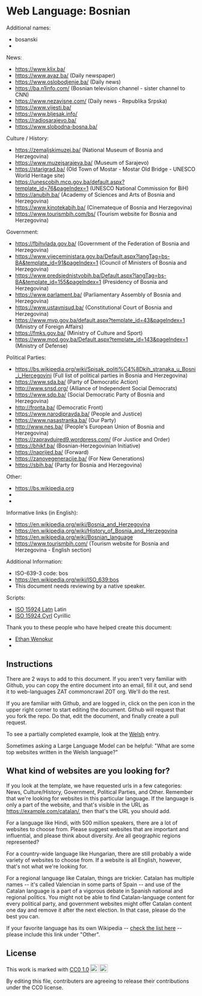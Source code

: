 # Web Language: Bosnian

Additional names:
- bosanski
- 

News:
- https://www.klix.ba/
- https://www.avaz.ba/ (Daily newspaper)
- https://www.oslobodjenje.ba/ (Daily news)
- https://ba.n1info.com/ (Bosnian television channel - sister channel to CNN)
- https://www.nezavisne.com/ (Daily news - Republika Srpska)
- https://www.vijesti.ba/
- https://www.bljesak.info/
- https://radiosarajevo.ba/
- https://www.slobodna-bosna.ba/

Culture / History:
- https://zemaljskimuzej.ba/ (National Museum of Bosnia and Herzegovina)
- https://www.muzejsarajeva.ba/ (Museum of Sarajevo)
- https://starigrad.ba/ (Old Town of Mostar - Mostar Old Bridge - UNESCO World Heritage site)
- https://unescobih.mcp.gov.ba/default.aspx?template_id=76&pageIndex=1 (UNESCO National Commission for BiH)
- https://anubih.ba/ (Academy of Sciences and Arts of Bosnia and Herzegovina)
- https://www.kinotekabih.ba/ (Cinemateque of Bosnia and Herzegovina)
- https://www.tourismbih.com/bs/ (Tourism website for Bosnia and Herzegovina)

Government:
- https://fbihvlada.gov.ba/ (Government of the Federation of Bosnia and Herzegovina)
- https://www.vijeceministara.gov.ba/Default.aspx?langTag=bs-BA&template_id=91&pageIndex=1 (Council of Ministers of Bosnia and Herzegovina)
- https://www.predsjednistvobih.ba/Default.aspx?langTag=bs-BA&template_id=155&pageIndex=1 (Presidency of Bosnia and Herzegovina)
- https://www.parlament.ba/ (Parliamentary Assembly of Bosnia and Herzegovina)
- https://www.ustavnisud.ba/ (Constitutional Court of Bosnia and Herzegovina)
- https://www.mvp.gov.ba/default.aspx?template_id=43&pageIndex=1 (Ministry of Foreign Affairs)
- https://fmks.gov.ba/ (Ministry of Culture and Sport)
- https://www.mod.gov.ba/Default.aspx?template_id=143&pageIndex=1 (Ministry of Defense)

Political Parties:
- https://bs.wikipedia.org/wiki/Spisak_politi%C4%8Dkih_stranaka_u_Bosni_i_Hercegovini (Full list of political parties in Bosnia and Herzegovina)
- https://www.sda.ba/ (Party of Democratic Action)
- http://www.snsd.org/ (Alliance of Independent Social Democrats)
- https://www.sdp.ba/ (Social Democratic Party of Bosnia and Herzegovina)
- http://fronta.ba/ (Democratic Front)
- https://www.narodipravda.ba/ (People and Justice)
- https://www.nasastranka.ba/ (Our Party)
- http://www.nes.ba/ (People's European Union of Bosnia and Herzegovina)
- https://zapravduired9.wordpress.com/ (For Justice and Order)
- https://bhikf.ba/ (Bosnian-Herzegovinian Initiative)
- https://naprijed.ba/ (Forward)
- https://zanovegeneracije.ba/ (For New Generations)
- https://sbih.ba/ (Party for Bosnia and Herzegovina)

Other:
- https://bs.wikipedia.org
- 
- 

Informative links (in English):
- https://en.wikipedia.org/wiki/Bosnia_and_Herzegovina
- https://en.wikipedia.org/wiki/History_of_Bosnia_and_Herzegovina
- https://en.wikipedia.org/wiki/Bosnian_language
- https://www.tourismbih.com/ (Tourism website for Bosnia and Herzegovina - English section)

Additional Information:
- ISO-639-3 code: bos
- https://en.wikipedia.org/wiki/ISO_639:bos
- This document needs reviewing by a native speaker.


Scripts:
- <a href="https://en.wikipedia.org/wiki/ISO_15924">ISO 15924 Latn</a> Latin
- <a href="https://en.wikipedia.org/wiki/ISO_15924">ISO 15924 Cyrl</a> Cyrillic

Thank you to these people who have helped create this document:
- [Ethan Wenokur](https://github.com/e-Winnie)
- 

## Instructions

There are 2 ways to add to this document. If you aren't very familiar
with Github, you can copy the entire document into an email, fill it
out, and send it to web-languages ZAT commoncrawl ZOT org. We'll do the rest.

If you are familiar with Github, and are logged in, click on the pen
icon in the upper right corner to start editing the document.
Github will request that you fork the repo. Do that, edit the
document, and finally create a pull request.

To see a partially completed example, look at the
[Welsh](../living/welsh.md) entry.

Sometimes asking a Large Language Model can be helpful: "What are some
top websites written in the Welsh language?"

## What kind of websites are you looking for?

If you look at the template, we have requested urls in a few
categories: News, Culture/History, Government, Political Parties, and
Other. Remember that we're looking for websites in this particular
language. If the language is only a part of the website, and that's
visible in the URL as https://example.com/catalan/, then that's the
URL you should add.

For a language like Hindi, with 500 million speakers, there are a lot
of websites to choose from. Please suggest websites that are important
and influential, and please think about diversity. Are all geographic
regions represented?

For a country-wide language like Hungarian, there are still probably a
wide variety of websites to choose from. If a website is all English,
however, that's not what we're looking for.

For a regional language like Catalan, things are trickier. Catalan has
multiple names -- it's called Valencian in some parts of Spain -- and
use of the Catalan language is a part of a vigorous debate in Spanish
national and regional politics. You might not be able to find
Catalan-language content for every political party, and government
websites might offer Catalan content one day and remove it after
the next election. In that case, please do the best you can.

If your favorite language has its own Wikipedia -- [check the list here](https://en.wikipedia.org/wiki/List_of_Wikipedias) --
please include this link under "Other".

## License

<p xmlns:cc="http://creativecommons.org/ns#" >This work is marked with <a href="https://creativecommons.org/publicdomain/zero/1.0/?ref=chooser-v1" target="_blank" rel="license noopener noreferrer" style="display:inline-block;">CC0 1.0<img style="height:22px!important;margin-left:3px;vertical-align:text-bottom;" src="https://mirrors.creativecommons.org/presskit/icons/cc.svg?ref=chooser-v1" alt=""><img style="height:22px!important;margin-left:3px;vertical-align:text-bottom;" src="https://mirrors.creativecommons.org/presskit/icons/zero.svg?ref=chooser-v1" alt=""></a></p>

By editing this file, contributers are agreeing to release their contributions under the CC0 license.

